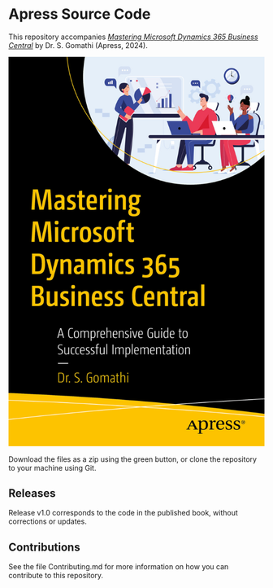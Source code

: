 # Apress Source Code

This repository accompanies [*Mastering Microsoft Dynamics 365 Business Central*](https://www.https://link.springer.com/book/9798868802294) by Dr. S. Gomathi (Apress, 2024).

[comment]: #cover
![Cover image](9798868802294_CoverFigure.jpg)

Download the files as a zip using the green button, or clone the repository to your machine using Git.

## Releases

Release v1.0 corresponds to the code in the published book, without corrections or updates.

## Contributions

See the file Contributing.md for more information on how you can contribute to this repository.
